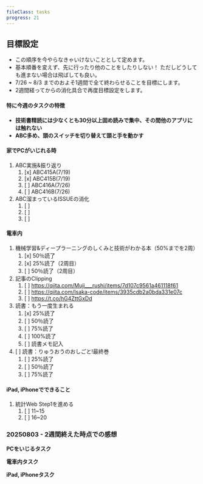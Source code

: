 ```yaml
---
fileClass: tasks
progress: 21
---
```


## 目標設定
- この順序を今やらなきゃいけないこととして定めます。
- 基本順番を変えず、先に行ったり他のことをしたりしない！
  ただしどうしても進まない場合は飛ばしても良い。
- 7/26 ~ 8/3 までのおよそ1週間で全て終わらせることを目標にします。
- 2週間経ってからの消化具合で再度目標設定をします。

#### 特に今週のタスクの特徴
- **技術書精読には少なくとも30分以上固め読みで集中、その間他のアプリには触れない**
- **ABC多め、頭のスイッチを切り替えて頭と手を動かす**

#### 家でPCがいじれる時
1. ABC実施&振り返り
	1. [x] ABC415A(7/19)
	2. [x] ABC415B(7/19)
	3. [ ] ABC416A(7/26)
	4. [ ] ABC416B(7/26)
2. ABC溜まっているISSUEの消化
	1. [ ] 
	2. [ ] 
	3. [ ] 

#### 電車内
1. 機械学習&ディープラーニングのしくみと技術がわかる本（50%までを2周）
	1. [x] 50％読了
	2. [x] 25%読了（2周目）
	3. [ ] 50％読了（2周目）
2. 記事のClipping
	1. [ ] https://qiita.com/Muji___rushi/items/7d107c9561a461118f61
	2. [ ] https://qiita.com/Isaka-code/items/3935cdb2a0bda331e07c
	3. [ ] https://t.co/hG4ZttGxDd
3. 読書：もう一度生まれる
	1. [x] 25%読了
	2. [ ] 50％読了
	3. [ ] 75%読了
	4. [ ] 100%読了
	5. [ ] 読書メモ記入
4. [ ] 読書：りゅうおうのおしごと!最終巻
	1. [ ] 25%読了
	2. [ ] 50％読了
	3. [ ] 75%読了

#### iPad, iPhoneでできること
1.  統計Web Step1を進める
	1. [ ] 11~15
	2. [ ] 16~20


### 20250803 - 2週間終えた時点での感想
**PCをいじるタスク**

**電車内タスク**

**iPad, iPhoneタスク**
